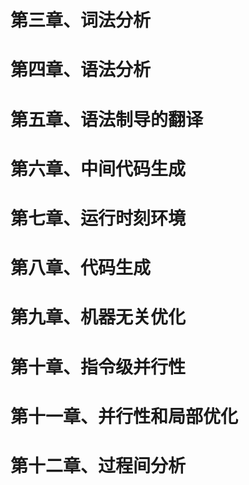 # 第三章、词法分析



# 第四章、语法分析

 

# 第五章、语法制导的翻译



# 第六章、中间代码生成



# 第七章、运行时刻环境



# 第八章、代码生成



# 第九章、机器无关优化



 # 第十章、指令级并行性



# 第十一章、并行性和局部优化



# 第十二章、过程间分析

